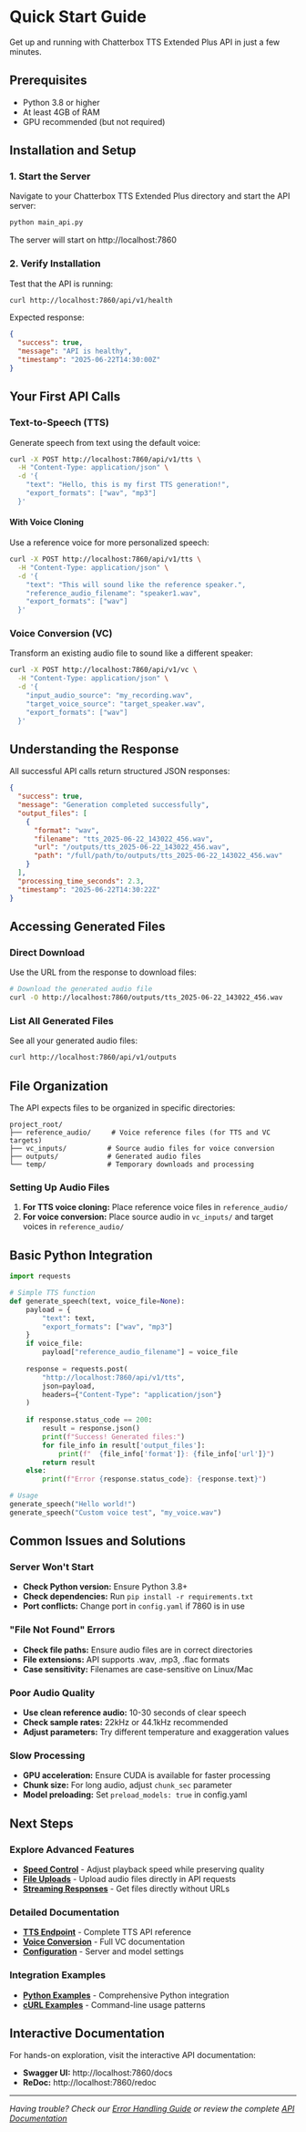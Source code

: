 # Quick Start Guide

Get up and running with Chatterbox TTS Extended Plus API in just a few minutes.

## Prerequisites

- Python 3.8 or higher
- At least 4GB of RAM
- GPU recommended (but not required)

## Installation and Setup

### 1. Start the Server

Navigate to your Chatterbox TTS Extended Plus directory and start the API server:

```bash
python main_api.py
```

The server will start on http://localhost:7860

### 2. Verify Installation

Test that the API is running:

```bash
curl http://localhost:7860/api/v1/health
```

Expected response:
```json
{
  "success": true,
  "message": "API is healthy",
  "timestamp": "2025-06-22T14:30:00Z"
}
```

## Your First API Calls

### Text-to-Speech (TTS)

Generate speech from text using the default voice:

```bash
curl -X POST http://localhost:7860/api/v1/tts \
  -H "Content-Type: application/json" \
  -d '{
    "text": "Hello, this is my first TTS generation!",
    "export_formats": ["wav", "mp3"]
  }'
```

#### With Voice Cloning

Use a reference voice for more personalized speech:

```bash
curl -X POST http://localhost:7860/api/v1/tts \
  -H "Content-Type: application/json" \
  -d '{
    "text": "This will sound like the reference speaker.",
    "reference_audio_filename": "speaker1.wav",
    "export_formats": ["wav"]
  }'
```

### Voice Conversion (VC)

Transform an existing audio file to sound like a different speaker:

```bash
curl -X POST http://localhost:7860/api/v1/vc \
  -H "Content-Type: application/json" \
  -d '{
    "input_audio_source": "my_recording.wav",
    "target_voice_source": "target_speaker.wav",
    "export_formats": ["wav"]
  }'
```

## Understanding the Response

All successful API calls return structured JSON responses:

```json
{
  "success": true,
  "message": "Generation completed successfully",
  "output_files": [
    {
      "format": "wav",
      "filename": "tts_2025-06-22_143022_456.wav",
      "url": "/outputs/tts_2025-06-22_143022_456.wav",
      "path": "/full/path/to/outputs/tts_2025-06-22_143022_456.wav"
    }
  ],
  "processing_time_seconds": 2.3,
  "timestamp": "2025-06-22T14:30:22Z"
}
```

## Accessing Generated Files

### Direct Download

Use the URL from the response to download files:

```bash
# Download the generated audio file
curl -O http://localhost:7860/outputs/tts_2025-06-22_143022_456.wav
```

### List All Generated Files

See all your generated audio files:

```bash
curl http://localhost:7860/api/v1/outputs
```

## File Organization

The API expects files to be organized in specific directories:

```
project_root/
├── reference_audio/     # Voice reference files (for TTS and VC targets)
├── vc_inputs/          # Source audio files for voice conversion
├── outputs/            # Generated audio files
└── temp/               # Temporary downloads and processing
```

### Setting Up Audio Files

1. **For TTS voice cloning:** Place reference voice files in `reference_audio/`
2. **For voice conversion:** Place source audio in `vc_inputs/` and target voices in `reference_audio/`

## Basic Python Integration

```python
import requests

# Simple TTS function
def generate_speech(text, voice_file=None):
    payload = {
        "text": text,
        "export_formats": ["wav", "mp3"]
    }
    if voice_file:
        payload["reference_audio_filename"] = voice_file
    
    response = requests.post(
        "http://localhost:7860/api/v1/tts",
        json=payload,
        headers={"Content-Type": "application/json"}
    )
    
    if response.status_code == 200:
        result = response.json()
        print(f"Success! Generated files:")
        for file_info in result['output_files']:
            print(f"  {file_info['format']}: {file_info['url']}")
        return result
    else:
        print(f"Error {response.status_code}: {response.text}")

# Usage
generate_speech("Hello world!")
generate_speech("Custom voice test", "my_voice.wav")
```

## Common Issues and Solutions

### Server Won't Start
- **Check Python version:** Ensure Python 3.8+
- **Check dependencies:** Run `pip install -r requirements.txt`
- **Port conflicts:** Change port in `config.yaml` if 7860 is in use

### "File Not Found" Errors
- **Check file paths:** Ensure audio files are in correct directories
- **File extensions:** API supports .wav, .mp3, .flac formats
- **Case sensitivity:** Filenames are case-sensitive on Linux/Mac

### Poor Audio Quality
- **Use clean reference audio:** 10-30 seconds of clear speech
- **Check sample rates:** 22kHz or 44.1kHz recommended
- **Adjust parameters:** Try different temperature and exaggeration values

### Slow Processing
- **GPU acceleration:** Ensure CUDA is available for faster processing
- **Chunk size:** For long audio, adjust `chunk_sec` parameter
- **Model preloading:** Set `preload_models: true` in config.yaml

## Next Steps

### Explore Advanced Features
- **[Speed Control](guides/advanced-features.md#speed-control)** - Adjust playback speed while preserving quality
- **[File Uploads](guides/file-uploads.md)** - Upload audio files directly in API requests
- **[Streaming Responses](guides/streaming-responses.md)** - Get files directly without URLs

### Detailed Documentation
- **[TTS Endpoint](endpoints/tts.md)** - Complete TTS API reference
- **[Voice Conversion](endpoints/voice-conversion.md)** - Full VC documentation
- **[Configuration](reference/configuration.md)** - Server and model settings

### Integration Examples
- **[Python Examples](schemas/examples/python-examples.md)** - Comprehensive Python integration
- **[cURL Examples](schemas/examples/curl-examples.md)** - Command-line usage patterns

## Interactive Documentation

For hands-on exploration, visit the interactive API documentation:
- **Swagger UI:** http://localhost:7860/docs
- **ReDoc:** http://localhost:7860/redoc

---

*Having trouble? Check our [Error Handling Guide](guides/error-handling.md) or review the complete [API Documentation](README.md)*